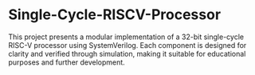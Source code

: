 # Single-Cycle-RISCV-Processor
This project presents a modular implementation of a 32-bit single-cycle RISC-V processor using SystemVerilog. Each component is designed for clarity and verified through simulation, making it suitable for educational purposes and further development.
